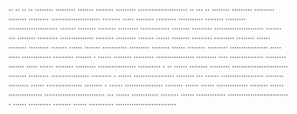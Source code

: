 ..
..   ..          ..   ........                     .........     .......     ........                      .........    ......................
..   ...           ..  ........                   .........     .........     ........                    .........    ......................
........         .....  ........                 .........     ...........     ........                  .........    ......................
 .......       ........  ........               .........     .............     ........                .........    ......................
 .......       ...        ........             .........     ...............     ........              .........    .......
  ......       ........   .........           .........     ........   ......     ........            .........    .......
  ......       .......   ...........         .........     ........     ......     ........          .........    .................
   .....        .....   .............       .........     .......    .   ......     ........        .........    .................
   .........    ....   ...............     .........     .......   .....  ......     ........      .........    .................
    .......... . ..   ......   ........   .........     .........................     ........    .........    .................
       ......... .   ......     ..................     ........     ...     ......     ...................    ........
        .........   ......       ................     ........       .       ......     .................    ........
          ......   ......         ..............     ........                 ......     ...............    ...........................
            ...   ......           ............     ........                   ......     .............    ...........................
             .   ......             ..........     ........                     ......     ...........    ...........................


